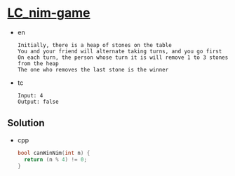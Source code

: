 # [LC_nim-game](https://leetcode.com/problems/nim-game)

* en

  ```en
  Initially, there is a heap of stones on the table
  You and your friend will alternate taking turns, and you go first
  On each turn, the person whose turn it is will remove 1 to 3 stones from the heap
  The one who removes the last stone is the winner
  ```

* tc

  ```tc
  Input: 4
  Output: false
  ```

## Solution

* cpp

  ```cpp
  bool canWinNim(int n) {
    return (n % 4) != 0;
  }
  ```
